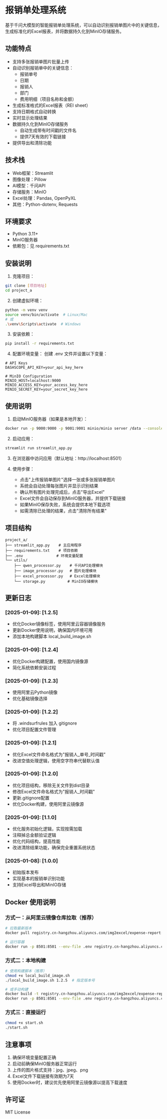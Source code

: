 # 报销单处理系统

基于千问大模型的智能报销单处理系统，可以自动识别报销单图片中的关键信息，生成标准化的Excel报表，并将数据持久化到MinIO存储服务。

## 功能特点

- 支持多张报销单图片批量上传
- 自动识别报销单中的关键信息：
  - 报销单号
  - 日期
  - 报销人
  - 部门
  - 费用明细（项目名称和金额）
- 生成标准格式的Excel报表（REI sheet）
- 支持日期格式自动转换
- 实时显示处理结果
- 数据持久化到MinIO存储服务
  - 自动生成带有时间戳的文件名
  - 提供7天有效的下载链接
- 提供导出和清除功能

## 技术栈

- Web框架：Streamlit
- 图像处理：Pillow
- AI模型：千问API
- 存储服务：MinIO
- Excel处理：Pandas, OpenPyXL
- 其他：Python-dotenv, Requests

## 环境要求

- Python 3.11+
- MinIO服务器
- 依赖包：见 requirements.txt

## 安装说明

1. 克隆项目：
```bash
git clone [项目地址]
cd project_a
```

2. 创建虚拟环境：
```bash
python -m venv venv
source venv/bin/activate  # Linux/Mac
# 或
.\venv\Scripts\activate  # Windows
```

3. 安装依赖：
```bash
pip install -r requirements.txt
```

4. 配置环境变量：
创建 .env 文件并设置以下变量：
```
# API Keys
DASHSCOPE_API_KEY=your_api_key_here

# MinIO Configuration
MINIO_HOST=localhost:9000
MINIO_ACCESS_KEY=your_access_key_here
MINIO_SECRET_KEY=your_secret_key_here
```

## 使用说明

1. 启动MinIO服务器（如果是本地开发）：
```bash
docker run -p 9000:9000 -p 9001:9001 minio/minio server /data --console-address ":9001"
```

2. 启动应用：
```bash
streamlit run streamlit_app.py
```

3. 在浏览器中访问应用（默认地址：http://localhost:8501）

4. 使用步骤：
   - 点击"上传报销单图片"选择一张或多张报销单图片
   - 系统会自动处理每张图片并显示识别结果
   - 确认所有图片处理完成后，点击"导出Excel"
   - Excel文件会自动保存到MinIO服务器，并提供下载链接
   - 如果MinIO保存失败，系统会提供本地下载选项
   - 如需清除已处理的结果，点击"清除所有结果"

## 项目结构

```
project_a/
├── streamlit_app.py    # 主应用程序
├── requirements.txt    # 项目依赖
├── .env               # 环境变量配置
└── utils/
    ├── qwen_processor.py    # 千问API处理模块
    ├── image_processor.py   # 图片处理模块
    ├── excel_processor.py   # Excel处理模块
    └── storage.py          # MinIO存储模块
```

## 更新日志

### [2025-01-09]: [1.2.5]
- 优化Docker镜像标签，使用阿里云容器镜像服务
- 更新Docker使用说明，确保国内环境可用
- 添加本地构建脚本 local_build_image.sh

### [2025-01-09]: [1.2.4]
- 优化Docker构建配置，使用国内镜像源
- 简化系统依赖安装过程

### [2025-01-09]: [1.2.3]
- 使用阿里云Python镜像
- 优化基础镜像选择

### [2025-01-09]: [1.2.2]
- 将 .windsurfrules 加入 gitignore
- 优化项目配置文件管理

### [2025-01-09]: [1.2.1]
- 优化Excel文件命名格式为"报销人_单号_时间戳"
- 改进空值处理逻辑，使用空字符串代替默认值

### [2025-01-09]: [1.2.0]
- 优化项目结构，移除无关文件到dist目录
- 修改Excel文件命名格式为"报销人_时间戳"
- 更新.gitignore配置
- 优化Docker构建，使用阿里云镜像源

### [2025-01-09]: [1.1.0]
- 优化服务初始化逻辑，实现按需加载
- 注释掉总金额验证逻辑
- 优化代码结构，提高性能
- 改进清除结果功能，确保完全重置系统状态

### [2025-01-08]: [1.0.0]
- 初始版本发布
- 实现基本的报销单识别功能
- 支持Excel导出和MinIO存储

## Docker 使用说明

### 方式一：从阿里云镜像仓库拉取（推荐）
```bash
# 拉取最新版本
docker pull registry.cn-hangzhou.aliyuncs.com/img2excel/expense-report:latest

# 运行容器
docker run -p 8501:8501 --env-file .env registry.cn-hangzhou.aliyuncs.com/img2excel/expense-report:latest
```

### 方式二：本地构建
```bash
# 使用构建脚本（推荐）
chmod +x local_build_image.sh
./local_build_image.sh 1.2.5  # 指定版本号

# 或手动构建
docker build -t registry.cn-hangzhou.aliyuncs.com/img2excel/expense-report:latest .
docker run -p 8501:8501 --env-file .env registry.cn-hangzhou.aliyuncs.com/img2excel/expense-report:latest
```

### 方式三：直接运行
```bash
chmod +x start.sh
./start.sh
```

## 注意事项

1. 确保环境变量配置正确
2. 启动前确保MinIO服务器正常运行
3. 上传的图片格式支持：jpg、jpeg、png
4. Excel文件下载链接有效期为7天
5. 使用Docker时，建议优先使用阿里云镜像源以提高下载速度

## 许可证

MIT License
